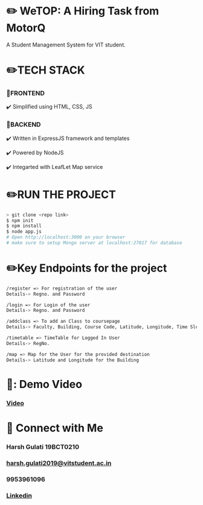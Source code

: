 
# ✏️ WeTOP: A Hiring Task from MotorQ
A Student Management System for VIT student.


# :pencil2:TECH STACK
### :round_pushpin:FRONTEND
:heavy_check_mark: Simplified using HTML, CSS, JS
### :round_pushpin:BACKEND
:heavy_check_mark: Written in ExpressJS framework and templates

:heavy_check_mark: Powered by NodeJS

:heavy_check_mark: Integarted with LeafLet Map service

# ✏️RUN THE PROJECT 
```sh
> git clone <repo link>
$ npm init
$ npm install
$ node app.js
# Open http://localhost:3000 on your browser
# make sure to setup Mongo server at localhost:27017 for database
```


# ✏️Key Endpoints for the project
```sh
/register => For registration of the user
Details-> Regno. and Password

/login => For Login of the user
Details-> Regno. and Password

/addclass => To add an Class to coursepage
Details-> Faculty, Building, Course Code, Latitude, Longitude, Time Slot

/timetable => TimeTable for Logged In User 
Details-> RegNo.

/map => Map for the User for the provided destination
Details-> Latitude and Longitude for the Building
```
# 🎥: Demo Video
### [Video](https://www.youtube.com/watch?v=5pFNmbID2fk)
# :clap: Connect with Me

### Harsh Gulati 19BCT0210

### harsh.gulati2019@vitstudent.ac.in

### 9953961096

### [Linkedin](https://www.linkedin.com/in/harsh-gulati-005585ab/)



